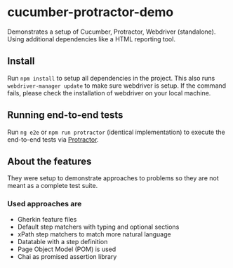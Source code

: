 # cucumber-protractor-demo

Demonstrates a setup of Cucumber, Protractor, Webdriver (standalone). Using additional dependencies like a HTML reporting tool.

## Install

Run `npm install` to setup all dependencies in the project. This also runs `webdriver-manager update` to make sure webdriver is setup. If the command fails, please check the installation of webdriver on your local machine.

## Running end-to-end tests

Run `ng e2e` or `npm run protractor` (identical implementation) to execute the end-to-end tests via [Protractor](http://www.protractortest.org/).

## About the features

They were setup to demonstrate approaches to problems so they are not meant as a complete test suite.

### Used approaches are
- Gherkin feature files
- Default step matchers with typing and optional sections
- xPath step matchers to match more natural language
- Datatable with a step definition
- Page Object Model (POM) is used
- Chai as promised assertion library
